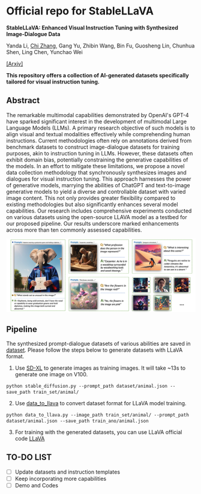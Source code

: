 # Official repo for StableLLaVA
**StableLLaVA: Enhanced Visual Instruction Tuning with Synthesized Image-Dialogue Data**

Yanda Li, [Chi Zhang](https://icoz69.github.io/), Gang Yu, Zhibin Wang, Bin Fu, Guosheng Lin, Chunhua Shen, Ling Chen, Yunchao Wei

[[Arxiv]](https://arxiv.org/abs/2308.10253v1)

**This repository offers a collection of AI-generated datasets specifically tailored for visual instruction tuning.**

## Abstract

 The remarkable multimodal capabilities demonstrated by OpenAI's GPT-4 have sparked significant interest in the development of multimodal Large Language Models (LLMs). A primary research objective of such models is to  align visual and textual modalities effectively while comprehending human instructions.
 Current methodologies often rely on annotations derived from benchmark datasets to construct image-dialogue datasets for training purposes, akin to instruction tuning in LLMs. However,  these datasets often exhibit domain bias, potentially   constraining the generative capabilities of the models. In an effort to mitigate these limitations, we propose a novel data collection methodology that synchronously synthesizes images and dialogues for visual instruction tuning. This approach harnesses the power of generative models, marrying the abilities of ChatGPT and text-to-image generative models to yield a diverse and controllable dataset with varied image content. This not only provides greater flexibility compared to existing methodologies but also significantly enhances several model capabilities. Our research includes comprehensive experiments conducted on various  datasets using the open-source LLAVA model as a testbed for our proposed pipeline. Our results underscore marked enhancements across more than ten commonly assessed capabilities.

<img src='teaser.png'>

## Pipeline 
The synthesized prompt-dialogue datasets of various abilities are saved in [dataset](https://github.com/crystraldo/StableLLAVA/tree/main/dataset). Please follow the steps below to generate datasets with LLaVA format.

1. Use [SD-XL](https://github.com/crystraldo/StableLLAVA/blob/main/stable_diffusion.py) to generate images as training images. It will take ~13s to generate one image on V100.
```
python stable_diffusion.py --prompt_path dataset/animal.json --save_path train_set/animal/
```

2. Use [data_to_llava](https://github.com/crystraldo/StableLLAVA/blob/main/data_to_llava.py) to convert dataset format for LLaVA model training.
```
python data_to_llava.py --image_path train_set/animal/ --prompt_path dataset/animal.json --save_path train_ano/animal.json
```

3. For training with the generated datasets, you can use LLaVA official code [LLaVA](https://github.com/haotian-liu/LLaVA)


 ## TO-DO LIST
- [ ] Update datasets and instruction templates
- [ ] Keep incorporating more capabilities
- [ ] Demo and Codes
